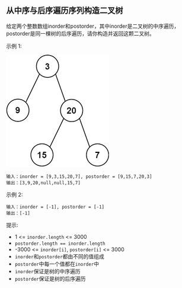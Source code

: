 ## 从中序与后序遍历序列构造二叉树

给定两个整数数组inorder和postorder，其中inorder是二叉树的中序遍历，postorder是同一棵树的后序遍历，请你构造并返回这颗二叉树。


示例 1:

![img.png](../images/106.construct-binary-tree-from-inorder-and-postorder-traversal.png)
```
输入：inorder = [9,3,15,20,7], postorder = [9,15,7,20,3]
输出：[3,9,20,null,null,15,7]
```
示例 2:

```
输入：inorder = [-1], postorder = [-1]
输出：[-1]
```

提示:

* 1 <= `inorder.length` <= 3000
* `postorder.length == inorder.length`
* -3000 <= `inorder[i]`, `postorder[i]` <= 3000
* `inorder`和`postorder`都由不同的值组成
* `postorder`中每一个值都在`inorder`中
* `inorder`保证是树的中序遍历
* `postorder`保证是树的后序遍历